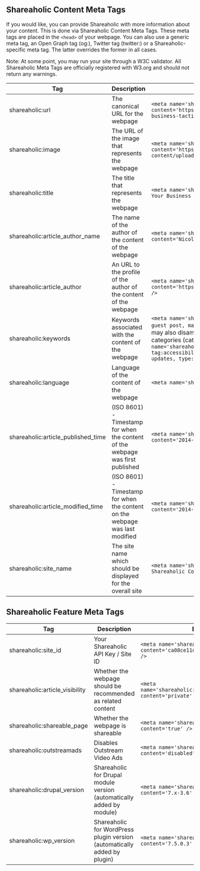 Shareaholic Content Meta Tags
---

If you would like, you can provide Shareaholic with more information about your content. This is done via Shareaholic Content Meta Tags.  These meta tags are placed in the `<head>` of your webpage. You can also use a generic meta tag, an Open Graph tag (og:), Twitter tag (twitter:) or a Shareaholic-specific meta tag. The latter overrides the former in all cases.

Note: At some point, you may run your site through a W3C validator. All Shareaholic Meta Tags are officially registered with W3.org and should not return any warnings.

| Tag | Description | Example |
|-----|-------------|---------|
|shareaholic:url |The canonical URL for the webpage|`<meta name='shareaholic:url' content='https://www.shareaholic.com/blog/pinterest-for-business-tactics/' />`|
|shareaholic:image|The URL of the image that represents the webpage|`<meta name='shareaholic:image' content='https://www.shareaholic.com/blog/wp-content/uploads/2014/08/pinterest-tablet.jpg' />`|
|shareaholic:title|The title that represents the webpage|`<meta name='shareaholic:title' content='3 Brand New Ways Your Business Can Use Pinterest' />`|
|shareaholic:article_author_name|The name of the author of the content of the webpage|`<meta name='shareaholic:article_author_name' content='Nicole Kohler' />`|
|shareaholic:article_author|An URL to the profile of the author of the content of the webpage|`<meta name='shareaholic:article_author' content='https://www.shareaholic.com/blog/author/dwong/' />`|
|shareaholic:keywords|Keywords associated with the content of the webpage|`<meta name='shareaholic:keywords' content='business, guest post, marketing, nicole kohler, pinterest' />`  You may also disambiguate or classify keywords into tags (tag:), categories (cat:) and type (type:). For example: `<meta name='shareaholic:keywords' content='tag:a11y, tag:accessibility, tag:ada, tag:wcag, cat:product updates, type:post' />`|
|shareaholic:language|Language of the content of the webpage|`<meta name='shareaholic:language' content='en-US' />`|
|shareaholic:article_published_time|(ISO 8601) - Timestamp for when the content of the webpage was first published|`<meta name='shareaholic:article_published_time' content='2014-08-05T17:53:26+00:00' />`|
|shareaholic:article_modified_time|(ISO 8601) - Timestamp for when the content on the webpage was last modified|`<meta name='shareaholic:article_modified_time' content='2014-08-19T12:48:49+00:00' />`|
|shareaholic:site_name|The site name which should be displayed for the overall site|`<meta name='shareaholic:site_name' content='The Shareaholic Content Marketing Blog' />`|


Shareaholic Feature Meta Tags
---

| Tag | Description | Example |
|-----|-------------|---------|
|shareaholic:site_id|Your Shareaholic API Key / Site ID|`<meta name='shareaholic:site_id' content='ca08ce11cc98198581a18ece230ab4e2' />`|
|shareaholic:article_visibility|Whether the webpage should be recommended as related content|`<meta name='shareaholic:article_visibility' content='private' />`|
|shareaholic:shareable_page|Whether the webpage is shareable|`<meta name='shareaholic:shareable_page' content='true' />`|
|shareaholic:outstreamads|Disables Outstream Video Ads|`<meta name='shareaholic:outstreamads' content='disabled' />`|
|shareaholic:drupal_version|Shareaholic for Drupal module version (automatically added by module)|`<meta name='shareaholic:drupal_version' content='7.x-3.6' />`|
|shareaholic:wp_version|Shareaholic for WordPress plugin version (automatically added by plugin)|`<meta name='shareaholic:wp_version' content='7.5.0.3' />`|
